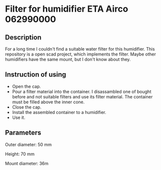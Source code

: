 # Filter for humidifier ETA Airco 062990000

## Description

For a long time I couldn't find a suitable water filter for this humidifier. This repository is a open scad project, which implements the filter. Maybe other humidifiers have the same mount, but I don't know about they.

## Instruction of using

- Open the cap.
- Pour a filter material into the container. I disassambled one of bought before and not suitable filters and use its filter material. The container must be filled above the inner cone.
- Close the cap.
- Install the assembled container to a humidifier.
- Use it.


## Parameters

Outer diameter: 50 mm

Height: 70 mm

Mount diameter: 36m

